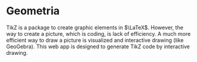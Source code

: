 # Geometria

TikZ is a package to create graphic elements in $\LaTeX$. However, the way to create a picture, which is coding, is lack of efficiency. A much more efficient way to draw a picture is visualized and interactive drawing (like GeoGebra). This web app is designed to generate TikZ code by interactive drawing.
